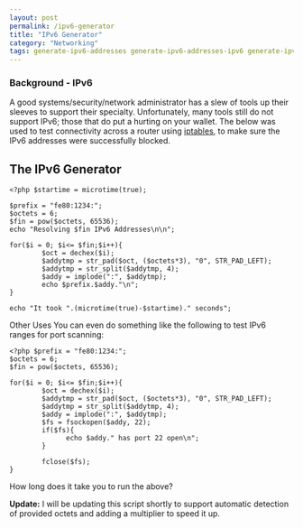 ```yaml
---
layout: post
permalink: /ipv6-generator
title: "IPv6 Generator"
category: "Networking"
tags: generate-ipv6-addresses generate-ipv6-addresses-ipv6 generate-ipv6-addresses-php ip-v6 ipv6 ipv6-generator ipv6-looping-script ipv6-php-testing-script ipv6-subnet ipv6-subnetting loop-ipv6 networks-ipv6 php-2 php-ipv6-generator subnet-ipv6 v6-php-v6
---
```

### Background - IPv6

A good systems/security/network administrator has a slew of tools up their sleeves to support their specialty. Unfortunately, many tools still do not support IPv6; those that do put a hurting on your wallet. The below was used to test connectivity across a router using [iptables](http://en.wikipedia.org/wiki/Iptables "iptables"), to make sure the IPv6 addresses were successfully blocked. 

## The IPv6 Generator

    <?php $startime = microtime(true);

    $prefix = "fe80:1234:";
    $octets = 6;
    $fin = pow($octets, 65536);
    echo "Resolving $fin IPv6 Addresses\n\n";

    for($i = 0; $i<= $fin;$i++){
            $oct = dechex($i);
            $addytmp = str_pad($oct, ($octets*3), "0", STR_PAD_LEFT);
            $addytmp = str_split($addytmp, 4);
            $addy = implode(":", $addytmp);
            echo $prefix.$addy."\n";
    }

    echo "It took ".(microtime(true)-$startime)." seconds";

Other Uses You can even do something like the following to test IPv6 ranges for port scanning: 

    <?php $prefix = "fe80:1234:";
    $octets = 6;
    $fin = pow($octets, 65536);

    for($i = 0; $i<= $fin;$i++){
            $oct = dechex($i);
            $addytmp = str_pad($oct, ($octets*3), "0", STR_PAD_LEFT);
            $addytmp = str_split($addytmp, 4);
            $addy = implode(":", $addytmp);
            $fs = fsockopen($addy, 22);
            if($fs){
                  echo $addy." has port 22 open\n"; 
            }

            fclose($fs);
    }

How long does it take you to run the above?

**Update:** I will be updating this script shortly to support automatic detection of provided octets and adding a multiplier to speed it up.